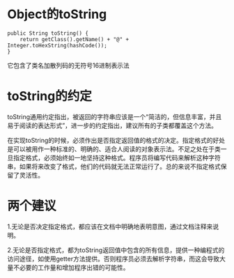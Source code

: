 # Object的toString
```
public String toString() {
    return getClass().getName() + "@" + Integer.toHexString(hashCode());
}
```
它包含了类名加散列码的无符号16进制表示法

# toString的约定
toString通用约定指出，被返回的字符串应该是一个“简洁的，但信息丰富，并且易于阅读的表达形式”，进一步的约定指出，建议所有的子类都覆盖这个方法。

在实现toString的时候，必须作出是否指定返回值的格式的决定。指定格式的好处是可以被用作一种标准的、明确的、适合人阅读的对象表示法。不足之处在于类一旦指定格式，必须始终如一地坚持这种格式。程序员将编写代码来解析这种字符串，如果将来改变了格式，他们的代码就无法正常运行了。总的来说不指定格式保留了灵活性。

# 两个建议
1.无论是否决定指定格式，都应该在文档中明确地表明意图，通过文档注释来说明。

2.无论是否指定格式，都为toString返回值中包含的所有信息，提供一种编程式的访问途径，如使用getter方法提供。否则程序员必须去解析字符串，而这会导致大量不必要的工作量和增加程序出错的可能性。